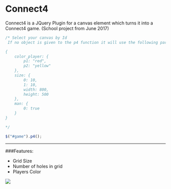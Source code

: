 # Connect4

Connect4 is a JQuery Plugin for a canvas element which turns it into a Connect4 game. (School project from June 2017)

```javascript
/* Select your canvas by Id
 If no object is given to the p4 function it will use the following params as defaults :

{
    color_player: {
        p1: "red",
        p2: "yellow"
    },
    size: {
        0: 10,
        1: 10,
        width: 800,
        height: 500
    },
    man: {
        0: true
    }
}

*/

$("#game").p4();
```
_______

###Features: 
- Grid Size
- Number of holes in grid
- Players Color

<div>
    <img src="https://i.ibb.co/Y2zNDNW/connect4.png">
</div>
